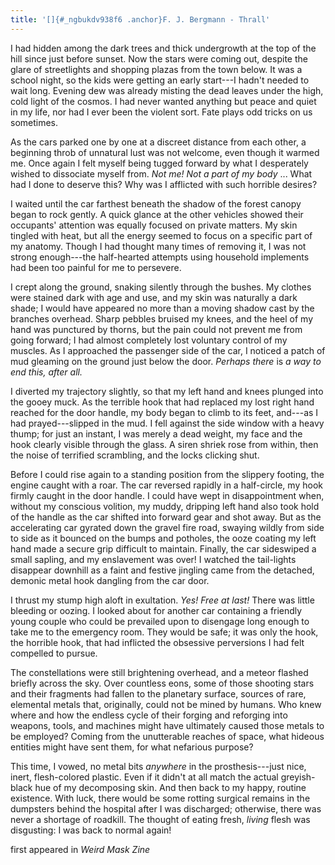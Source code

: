 ```yaml
---
title: '[]{#_ngbukdv938f6 .anchor}F. J. Bergmann - Thrall'
---
```


I had hidden among the dark trees and thick undergrowth at the top of
the hill since just before sunset. Now the stars were coming out,
despite the glare of streetlights and shopping plazas from the town
below. It was a school night, so the kids were getting an early
start---I hadn't needed to wait long. Evening dew was already misting
the dead leaves under the high, cold light of the cosmos. I had never
wanted anything but peace and quiet in my life, nor had I ever been the
violent sort. Fate plays odd tricks on us sometimes.

As the cars parked one by one at a discreet distance from each other, a
beginning throb of unnatural lust was not welcome, even though it warmed
me. Once again I felt myself being tugged forward by what I desperately
wished to dissociate myself from. *Not me! Not a part of my body* \...
What had I done to deserve this? Why was I afflicted with such horrible
desires?

I waited until the car farthest beneath the shadow of the forest canopy
began to rock gently. A quick glance at the other vehicles showed their
occupants' attention was equally focused on private matters. My skin
tingled with heat, but all the energy seemed to focus on a specific part
of my anatomy. Though I had thought many times of removing it, I was not
strong enough---the half-hearted attempts using household implements had
been too painful for me to persevere.

I crept along the ground, snaking silently through the bushes. My
clothes were stained dark with age and use, and my skin was naturally a
dark shade; I would have appeared no more than a moving shadow cast by
the branches overhead. Sharp pebbles bruised my knees, and the heel of
my hand was punctured by thorns, but the pain could not prevent me from
going forward; I had almost completely lost voluntary control of my
muscles. As I approached the passenger side of the car, I noticed a
patch of mud gleaming on the ground just below the door. *Perhaps there*
is *a way to end this, after all.*

I diverted my trajectory slightly, so that my left hand and knees
plunged into the gooey muck. As the terrible hook that had replaced my
lost right hand reached for the door handle, my body began to climb to
its feet, and---as I had prayed---slipped in the mud. I fell against the
side window with a heavy thump; for just an instant, I was merely a dead
weight, my face and the hook clearly visible through the glass. A siren
shriek rose from within, then the noise of terrified scrambling, and the
locks clicking shut.

Before I could rise again to a standing position from the slippery
footing, the engine caught with a roar. The car reversed rapidly in a
half-circle, my hook firmly caught in the door handle. I could have wept
in disappointment when, without my conscious volition, my muddy,
dripping left hand also took hold of the handle as the car shifted into
forward gear and shot away. But as the accelerating car gyrated down the
gravel fire road, swaying wildly from side to side as it bounced on the
bumps and potholes, the ooze coating my left hand made a secure grip
difficult to maintain. Finally, the car sideswiped a small sapling, and
my enslavement was over! I watched the tail-lights disappear downhill as
a faint and festive jingling came from the detached, demonic metal hook
dangling from the car door.

I thrust my stump high aloft in exultation. *Yes! Free at last!* There
was little bleeding or oozing. I looked about for another car containing
a friendly young couple who could be prevailed upon to disengage long
enough to take me to the emergency room. They would be safe; it was only
the hook, the horrible hook, that had inflicted the obsessive
perversions I had felt compelled to pursue.

The constellations were still brightening overhead, and a meteor flashed
briefly across the sky. Over countless eons, some of those shooting
stars and their fragments had fallen to the planetary surface, sources
of rare, elemental metals that, originally, could not be mined by
humans. Who knew where and how the endless cycle of their forging and
reforging into weapons, tools, and machines might have ultimately caused
those metals to be employed? Coming from the unutterable reaches of
space, what hideous entities might have sent them, for what nefarious
purpose?

This time, I vowed, no metal bits *anywhere* in the prosthesis---just
nice, inert, flesh-colored plastic. Even if it didn't at all match the
actual greyish-black hue of my decomposing skin. And then back to my
happy, routine existence. With luck, there would be some rotting
surgical remains in the dumpsters behind the hospital after I was
discharged; otherwise, there was never a shortage of roadkill. The
thought of eating fresh, *living* flesh was disgusting: I was back to
normal again!

first appeared in *Weird Mask Zine*
